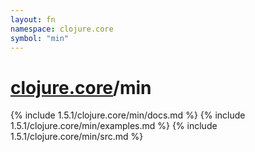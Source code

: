 ```yaml
---
layout: fn
namespace: clojure.core
symbol: "min"
---
```


# [clojure.core](../)/min

{% include 1.5.1/clojure.core/min/docs.md %}
{% include 1.5.1/clojure.core/min/examples.md %}
{% include 1.5.1/clojure.core/min/src.md %}

